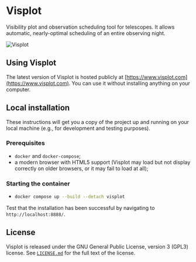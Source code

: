 # Visplot
Visibility plot and observation scheduling tool for telescopes. It allows automatic, nearly-optimal scheduling of an entire observing night.

![Visplot](https://raw.githubusercontent.com/egafton/visplot/master/img/snapshot.png "Snapshot of Visplot")

## Using Visplot
The latest version of Visplot is hosted publicly at [https://www.visplot.com](https://www.visplot.com). You can use it without installing anything on your computer.

## Local installation
These instructions will get you a copy of the project up and running on your local machine (e.g., for development and testing purposes).

### Prerequisites

* `docker` and `docker-compose`;
* a modern browser with HTML5 support (Visplot may load but not display correctly on older browsers, or it may fail to load at all);

### Starting the container

* ```bash
  docker compose up --build --detach visplot
  ```

Test that the installation has been successful by navigating to `http://localhost:8888/`.

## License

Visplot is released under the GNU General Public License, version 3 (GPL3) license. See [`LICENSE.md`](LICENSE.md) for the full text of the license.
